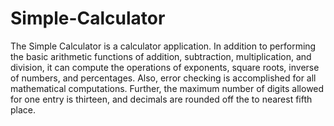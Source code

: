 # Simple-Calculator
The Simple Calculator is a calculator application.  In addition to performing the basic arithmetic functions of addition,
subtraction, multiplication, and division, it can compute the operations of exponents, square roots, inverse of numbers, and 
percentages.  Also, error checking is accomplished for all mathematical computations.  Further, the maximum number of digits
allowed for one entry is thirteen, and decimals are rounded off the to nearest fifth place.
